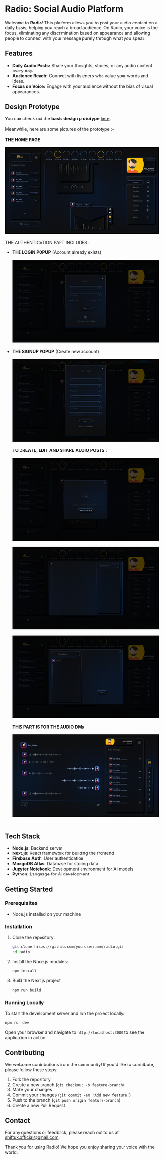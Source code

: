 # Radio: Social Audio Platform

Welcome to **Radio**! This platform allows you to post your audio content on a daily basis, helping you reach a broad audience. On Radio, your voice is the focus, eliminating any discrimination based on appearance and allowing people to connect with your message purely through what you speak.

## Features

- **Daily Audio Posts:** Share your thoughts, stories, or any audio content every day.
- **Audience Reach:** Connect with listeners who value your words and ideas.
- **Focus on Voice:** Engage with your audience without the bias of visual appearances.

## Design Prototype

You can check out the **basic design prototype** [here](https://www.figma.com/proto/7r2qOzuliGcML1Ldln1fqK/Radio?page-id=0%3A1&node-id=143-23752&viewport=887%2C201%2C0.05&t=BIPssg6Ak0p5aQ1l-1&scaling=scale-down&starting-point-node-id=143%3A23752&content-scaling=fixed).<br><br>
Meanwhile, here are some pictures of the prototype :- <br><br>
**THE HOME PAGE** <br>
<br><img src="RadioPrototypeSS/homepgRadio.png" alt="prototype_image"><br><br>
THE AUTHENTICATION PART INCLUDES : <br>
- **THE LOGIN POPUP** (Account already exists) <br>
<br><img src="RadioPrototypeSS/loginRadio.png" alt="login_image"><br><br>
- **THE SIGNUP POPUP** (Create new account) <br>
<br><img src="RadioPrototypeSS/signupRadio.png" alt="signup_image"><br><br>
**TO CREATE, EDIT AND SHARE AUDIO POSTS :**<br>
<br><img src="RadioPrototypeSS/createpostRadio.png" alt="create_image"><br>
<br><img src="RadioPrototypeSS/editpostRadio.png" alt="edit_image"><br>
<br><img src="RadioPrototypeSS/sharepostRadio.png" alt="share_image"><br><br>
**THIS PART IS FOR THE AUDIO DMs**<br>
<br><img src="RadioPrototypeSS/dmaudiosRadio.png" alt="chat_image"><br><br>
## Tech Stack

- **Node.js**: Backend server
- **Next.js**: React framework for building the frontend
- **Firebase Auth**: User authentication
- **MongoDB Atlas**: Database for storing data
- **Jupyter Notebook**: Development environment for AI models
- **Python**: Language for AI development

## Getting Started

### Prerequisites

- Node.js installed on your machine

### Installation

1. Clone the repository:
    ```bash
    git clone https://github.com/yourusername/radio.git
    cd radio
    ```

2. Install the Node.js modules:
    ```bash
    npm install
    ```

3. Build the Next.js project:
    ```bash
    npm run build
    ```

### Running Locally

To start the development server and run the project locally:

```bash
npm run dev
```

Open your browser and navigate to `http://localhost:3000` to see the application in action.

## Contributing

We welcome contributions from the community! If you'd like to contribute, please follow these steps:

1. Fork the repository
2. Create a new branch (`git checkout -b feature-branch`)
3. Make your changes
4. Commit your changes (`git commit -am 'Add new feature'`)
5. Push to the branch (`git push origin feature-branch`)
6. Create a new Pull Request

## Contact

For any questions or feedback, please reach out to us at shiftux.official@gmail.com.

Thank you for using Radio! We hope you enjoy sharing your voice with the world.
